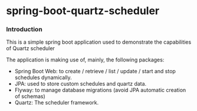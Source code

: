 # spring-boot-quartz-scheduler

### Introduction

This is a simple spring boot application used to demonstrate the capabilities of Quartz scheduler

The application is making use of, mainly, the following packages:

* Spring Boot Web: to create / retrieve / list / update / start and stop schedules dynamically.
* JPA: used to store custom schedules and quartz data.
* Flyway: to manage database migrations (avoid JPA automatic creation of schemas)
* Quartz: The scheduler framework.
